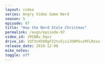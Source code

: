 ```yaml
---
layout: video
series: Angry Video Game Nerd
season: 5
episode: 97
title: "How the Nerd Stole Christmas"
permalink: /avgn/episode-97
video_id: iMINBv_Dqvs
drive_id: 1QT3nXhOOgF22tu5js1JOHPGvzRFLRzoz
release_date: 2010-12-08
mike_notes:
toggle: off
---
```

